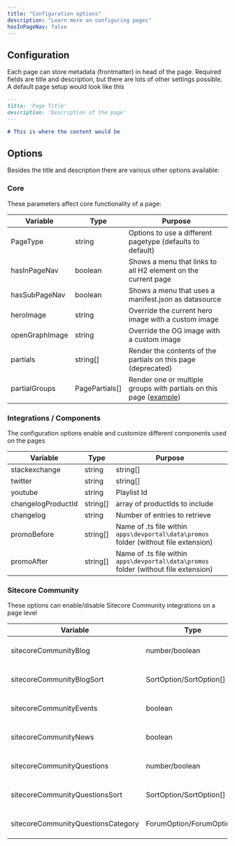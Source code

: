 ```yaml
---
title: "Configuration options"
description: "Learn more on configuring pages"
hasInPageNav: false
---
```


## Configuration
Each page can store metadata (frontmatter) in head of the page. Required fields are title and description, but there are lots of other settings possible. A default page setup would look like this
```markdown
---
title: 'Page Title'
description: 'Description of the page'
---

# This is where the content would be

```

## Options
Besides the title and description there are various other options available:

### Core
These parameters affect core functionality of a page:

|Variable|Type|Purpose|
|-|-|-|
|PageType|string|Options to use a different pagetype (defaults to default)|
|hasInPageNav|boolean|Shows a menu that links to all H2 element on the current page|
|hasSubPageNav|boolean|Shows a menu that uses a manifest.json as datasource|
|heroImage|string|Override the current hero image with a custom image|
|openGraphImage|string|Override the OG image with a custom image|
|partials|string[]|Render the contents of the partials on this page (deprecated)|
|partialGroups|PagePartials[]|Render one or multiple groups with partials on this page ([example](https://github.com/Sitecore/developer-portal/blob/773a9f5783ad34293ed3959fc400c795f0fc9d8b/apps/devportal/data/markdown/pages/discover.md?plain=1#L7))|

### Integrations / Components
The configuration options enable and customize different components used on the pages

|Variable|Type|Purpose|
|-|-|-|
stackexchange|string | string[]|string or string array of tags (#tagname)|
twitter|string | string[]|String array of accounts or hashtags|
youtube|string|Playlist Id|
changelogProductId|string[]|array of productIds to include|
changelog|string|Number of entries to retrieve|
promoBefore|string[]|Name of .ts file within `apps\devportal\data\promos` folder (without file extension)|
promoAfter|string[]|Name of .ts file within `apps\devportal\data\promos` folder (without file extension)|

### Sitecore Community
These options can enable/disable Sitecore Community integrations on a page level

|Variable|Type|Purpose|
|-|-|-|
sitecoreCommunityBlog|number/boolean|[Read more here](/contribute/community)|
sitecoreCommunityBlogSort|SortOption/SortOption[]|[Read more here](/contribute/community)|
sitecoreCommunityEvents|boolean|[Read more here](/contribute/community)|
sitecoreCommunityNews|boolean|[Read more here](/contribute/community)|
sitecoreCommunityQuestions|number/boolean|[Read more here](/contribute/community)|
sitecoreCommunityQuestionsSort|SortOption/SortOption[]|[Read more here](/contribute/community)|
sitecoreCommunityQuestionsCategory|ForumOption/ForumOption[]|[Read more here](/contribute/community)|